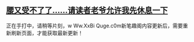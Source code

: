 ## [腰又受不了了……请读者老爷允许我先休息一下](https://www.xxbiquge.com/11_11207/9173283.html)
正在手打中，请稍等片刻，w Ww.XxBi Quge.c0m新笔趣阁内容更新后，需要重新刷新页面，才能获取最新更新！
